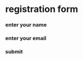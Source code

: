 <!DOCTYPE html>
<html>
<head>
<title>EXAM EXCUTION</title>
</head>
<body>
<h1>registration form</h1>
<h3>enter your name </h3>
<h3>enter your email</h3>
 <h3>submit</h3>
</body>
</html>
